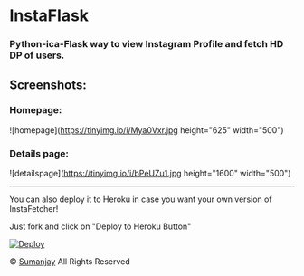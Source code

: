 # InstaFlask
### Python-ica-Flask way to view Instagram Profile and fetch HD DP of users.

## Screenshots:

### Homepage: 
![homepage](https://tinyimg.io/i/Mya0Vxr.jpg height="625" width="500")

### Details page: 
![detailspage](https://tinyimg.io/i/bPeUZu1.jpg height="1600" width="500")

--------------------
You can also deploy it to Heroku in case you want your own version of InstaFetcher!

Just fork and click on "Deploy to Heroku Button"

[![Deploy](https://www.herokucdn.com/deploy/button.svg)](https://heroku.com/deploy)


© [Sumanjay](https://cyberboysumanjay.github.io)
All Rights Reserved
